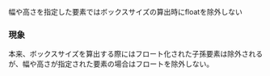 幅や高さを指定した要素ではボックスサイズの算出時にfloatを除外しない

### 現象

本来、ボックスサイズを算出する際にはフロート化された子孫要素は除外されるが、幅や高さが指定された要素の場合はフロートを除外しない。
